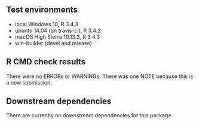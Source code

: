 ## Test environments
* local Windows 10, R 3.4.3
* ubuntu 14.04 (on travis-ci), R 3.4.2
* macOS High Sierra 10.13.3, R 3.4.3
* win-builder (devel and release)

## R CMD check results
There were no ERRORs or WARNINGs. There was one NOTE because this is a new submission. 

## Downstream dependencies
There are currently no downstream dependencies for this package.
